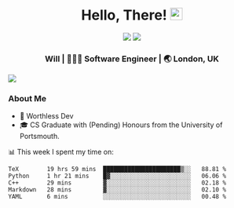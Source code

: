 <div align="center">
  <h1> Hello, There! <img src="https://media.giphy.com/media/hvRJCLFzcasrR4ia7z/giphy.gif" width="25px"></h1>
</div>

<p align="center">
    <a href="https://linkedin.com/in/willgreen98" alt="LinkedIn">
	    <img src="https://img.shields.io/badge/-LinkedIn-0e76a8?style=flat-square&logo=Linkedin&logoColor=white"/></a>
    <a href="https://twitter.com/Will_Green98" alt="Tweeter">
        <img src="https://img.shields.io/badge/-Twitter-00acee?style=flat-square&logo=Twitter&logoColor=white"/></a>
</p>

<div align="center">
	<h3> Will | 👨🏻‍💻 Software Engineer | 🌏 London, UK </h3>
</div>

![](https://visitor-badge.glitch.me/badge?page_id=willgreen98.visitor-badge)

### About Me

- 🥰 Worthless Dev
- 🎓 CS Graduate with (Pending) Honours from the University of Portsmouth.

📊 This week I spent my time on:
<!--START_SECTION:waka-->
```text
TeX        19 hrs 59 mins  ██████████████████████▒░░   88.81 % 
Python     1 hr 21 mins    █▓░░░░░░░░░░░░░░░░░░░░░░░   06.06 % 
C++        29 mins         ▓░░░░░░░░░░░░░░░░░░░░░░░░   02.18 % 
Markdown   28 mins         ▓░░░░░░░░░░░░░░░░░░░░░░░░   02.10 % 
YAML       6 mins          ░░░░░░░░░░░░░░░░░░░░░░░░░   00.48 % 
```
<!--END_SECTION:waka-->
